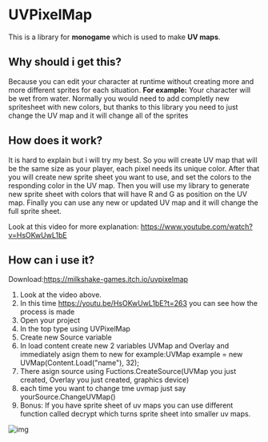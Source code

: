 # UVPixelMap
This is a library for **monogame** which is used to make **UV maps**.

## Why should i get this?
Because you can edit your character at runtime without creating more and more different sprites for each situation.
**For example:** Your character will be wet from water. Normally you would need to add completly new spritesheet with new colors, but thanks to this library you need to just change the UV map and it will change all of the sprites

## How does it work?
It is hard to explain but i will try my best.
So you will create UV map that will be the same size as your player, each pixel needs its unique color.
After that you will create new sprite sheet you want to use, and set the colors to the responding color in the UV map.
Then you will use my library to generate new sprite sheet with colors that will have R and G as position on the UV map.
Finally you can use any new or updated UV map and it will change the full sprite sheet.

Look at this video for more explanation: https://www.youtube.com/watch?v=HsOKwUwL1bE
## How can i use it?
Download:https://milkshake-games.itch.io/uvpixelmap
1. Look at the video above.
2. In this time https://youtu.be/HsOKwUwL1bE?t=263 you can see how the process is made
3. Open your project
4. In the top type using UVPixelMap
5. Create new Source variable
6. In load content create new 2 variables UVMap and Overlay and immediately asign them to new for example:UVMap example = new UVMap(Content.Load<Texture2D>("name"), 32);
7. There asign source using Fuctions.CreateSource(UVMap you just created, Overlay you just created, graphics device)
8. each time you want to change tme uvmap just say yourSource.ChangeUVMap()
9. Bonus: If you have sprite sheet of uv maps you can use different function called decrypt which turns sprite sheet into smaller uv maps.
  
![img](file:///C:/Users/valer/Videos/Captures/ShooterGame%20-%20Microsoft%20Visual%20Studio%2006.06.2022%2022_07_04_LI.jpg)

